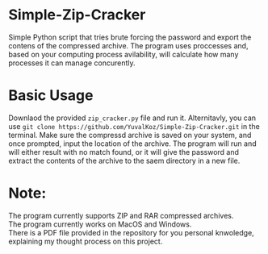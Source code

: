 # Simple-Zip-Cracker
Simple Python script that tries brute forcing the password and export the contens of the compressed archive. The program uses proccesses and, based on your computing process avilability, will calculate how many processes it can manage concurently.

# Basic Usage
Downlaod the provided `zip_cracker.py` file and run it. Alternitavly, you can use `git clone https://github.com/YuvalKoz/Simple-Zip-Cracker.git` in the terminal.
Make sure the compressd archive is saved on your system, and once prompted, input the location of the archive. The program will run and will either result with no match found, or it will give the password and extract the contents of the archive to the saem directory in a new file.

# Note:
  The program currently supports ZIP and RAR compressed archives.  
  The program currently works on MacOS and Windows.  
  There is a PDF file provided in the repository for you personal knwoledge, explaining my thought process on this project.  
